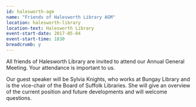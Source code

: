```yaml
---
id: halesworth-agm
name: "Friends of Halesworth Library AGM"
location: halesworth-library
location-text: Halesworth Library
event-start-date: 2017-05-04
event-start-time: 1830
breadcrumb: y
---
```


All friends of Halesworth Library are invited to attend our Annual General Meeting. Your attendance is important to us.

Our guest speaker will be Sylvia Knights, who works at Bungay Library and is the vice-chair of the Board of Suffolk Libraries. She will give an overview of the current position and future developments and will welcome questions.
